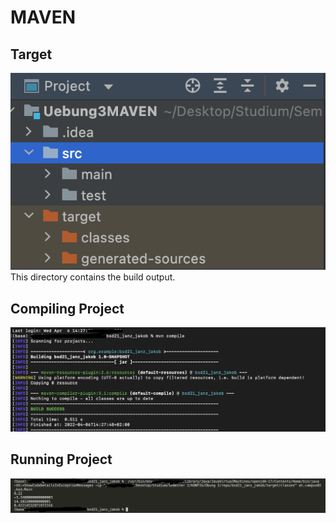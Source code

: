 # MAVEN
## Target
![Target](resources/images/target.png)
This directory contains the build output.

## Compiling Project
![Screenshot Compile](resources/images/TerminalCompile.png)

## Running Project
![Screen](resources/images/RunScreenshot.png)